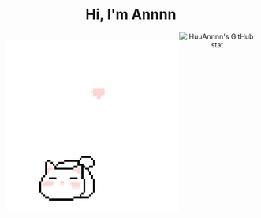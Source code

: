 <h1 align='center'>Hi, I'm Annnn</h1>

<div style='display: inline-flex'>
  <p align="center" style='display: block'>
    <img src="cat_intro.gif" />
  </p>

  <div align='center' style='display: block'>
    <img style='width: 50%' alt="HuuAnnnn's GitHub stat" src='https://github-readme-stats.vercel.app/api?username=HuuAnnnn&show_icons=true&theme=react' />
  </div>
</div>
